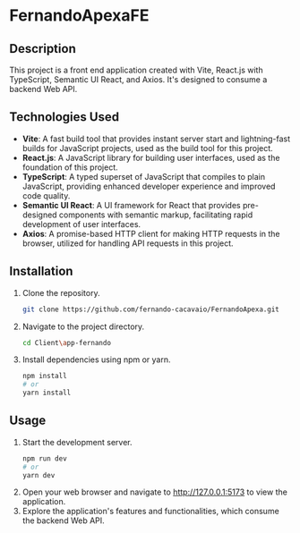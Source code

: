 # FernandoApexaFE

## Description
This project is a front end application created with Vite, React.js with TypeScript, Semantic UI React, and Axios. It's designed to consume a backend Web API.

## Technologies Used
- **Vite**: A fast build tool that provides instant server start and lightning-fast builds for JavaScript projects, used as the build tool for this project.
- **React.js**: A JavaScript library for building user interfaces, used as the foundation of this project.
- **TypeScript**: A typed superset of JavaScript that compiles to plain JavaScript, providing enhanced developer experience and improved code quality.
- **Semantic UI React**: A UI framework for React that provides pre-designed components with semantic markup, facilitating rapid development of user interfaces.
- **Axios**: A promise-based HTTP client for making HTTP requests in the browser, utilized for handling API requests in this project.

## Installation
1. Clone the repository.
   ```sh
   git clone https://github.com/fernando-cacavaio/FernandoApexa.git
   
2. Navigate to the project directory.
   ```sh
   cd Client\app-fernando

3. Install dependencies using npm or yarn.
   ```sh
   npm install
   # or
   yarn install

## Usage
1. Start the development server.
    ```sh
   npm run dev
   # or
   yarn dev
    
2. Open your web browser and navigate to http://127.0.0.1:5173 to view the application.
3. Explore the application's features and functionalities, which consume the backend Web API.
